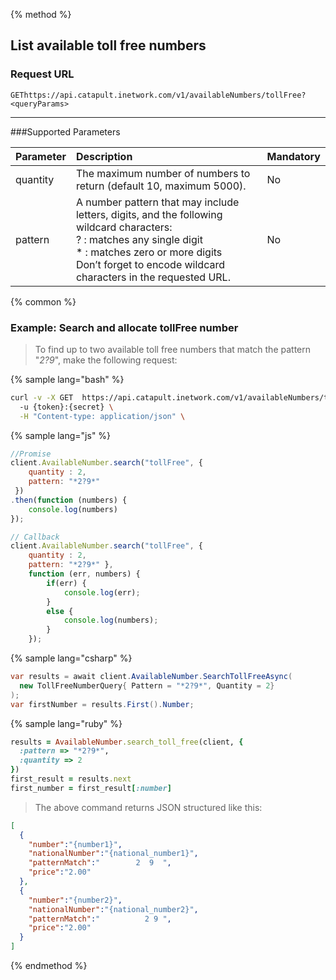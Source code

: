 {% method %}
## List available toll free numbers

### Request URL

<code class="get">GET</code>`https://api.catapult.inetwork.com/v1/availableNumbers/tollFree?<queryParams>`

---

###Supported Parameters

| Parameter | Description                                                                                                                                                                                                                        | Mandatory |
|:----------|:-----------------------------------------------------------------------------------------------------------------------------------------------------------------------------------------------------------------------------------|:----------|
| quantity  | The maximum number of numbers to return (default 10, maximum 5000).                                                                                                                                                                | No        |
| pattern   | A number pattern that may include letters, digits, and the following wildcard characters:<br>? : matches any single digit<br> \* : matches zero or more digits<br>Don’t forget to encode wildcard characters in the requested URL. | No        |

{% common %}
### Example: Search and allocate tollFree number
> To find up to two available toll free numbers that match the pattern "*2?9*", make the following request:

{% sample lang="bash" %}

```bash
curl -v -X GET  https://api.catapult.inetwork.com/v1/availableNumbers/tollFree?pattern=*2%3F9*&quantity=2 \
  -u {token}:{secret} \
  -H "Content-type: application/json" \
```

{% sample lang="js" %}

```js
//Promise
client.AvailableNumber.search("tollFree", {
	quantity : 2,
	pattern: "*2?9*"
 })
.then(function (numbers) {
	console.log(numbers)
});

// Callback
client.AvailableNumber.search("tollFree", {
	quantity : 2,
	pattern: "*2?9*" },
	function (err, numbers) {
		if(err) {
			console.log(err);
		}
		else {
			console.log(numbers);
		}
	});
```

{% sample lang="csharp" %}

```csharp
var results = await client.AvailableNumber.SearchTollFreeAsync(
  new TollFreeNumberQuery{ Pattern = "*2?9*", Quantity = 2}
);
var firstNumber = results.First().Number;
```

{% sample lang="ruby" %}

```ruby
results = AvailableNumber.search_toll_free(client, {
  :pattern => "*2?9*",
  :quantity => 2
})
first_result = results.next
first_number = first_result[:number]
```

> The above command returns JSON structured like this:

```json
[
  {
    "number":"{number1}",
    "nationalNumber":"{national_number1}",
    "patternMatch":"        2  9  ",
    "price":"2.00"
  },
  {
    "number":"{number2}",
    "nationalNumber":"{national_number2}",
    "patternMatch":"          2 9 ",
    "price":"2.00"
  }
]
```
{% endmethod %}
